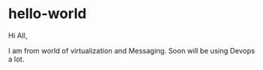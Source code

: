 # hello-world

Hi All,

I am from world of virtualization and Messaging. Soon will be using Devops a lot.
